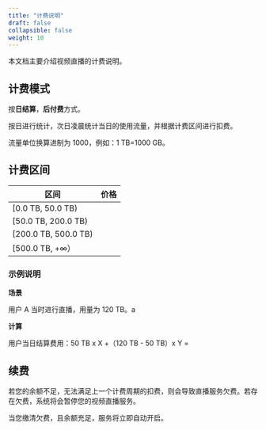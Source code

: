 ```yaml
---
title: "计费说明"
draft: false
collapsible: false
weight: 10
---
```


本文档主要介绍视频直播的计费说明。

## 计费模式

按**日结算**，**后付费**方式。

按日进行统计，次日凌晨统计当日的使用流量，并根据计费区间进行扣费。

流量单位换算进制为 1000，例如：1 TB=1000 GB。

## 计费区间

| 区间                 | 价格 |
| -------------------- | ---- |
| [0.0 TB, 50.0 TB)    |      |
| [50.0 TB, 200.0 TB)  |      |
| [200.0 TB, 500.0 TB) |      |
| [500.0 TB, +∞）      |      |

### 示例说明

**场景**

用户 A 当时进行直播，用量为 120 TB。a

**计算**

用户当日结算费用：50 TB x X +（120 TB - 50 TB）x Y = 

## 续费

若您的余额不足，无法满足上一个计费周期的扣费，则会导致直播服务欠费。若存在欠费，系统将会暂停您的视频直播服务。

当您缴清欠费，且余额充足，服务将立即自动开启。



